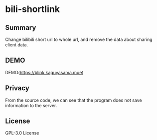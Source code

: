 # bili-shortlink

## Summary
Change bilibili short url to whole url, and remove the data about sharing client data.

## DEMO
DEMO(https://blink.kaguyasama.moe)

## Privacy
From the source code, we can see that the program does not save information to the server.

## License 
GPL-3.0 License
